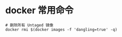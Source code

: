 docker 常用命令
==============


```
# 删除所有 Untaged 镜像
docker rmi $(docker images -f 'dangling=true' -q)
```
